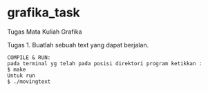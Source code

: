 # grafika_task
Tugas Mata Kuliah Grafika

Tugas 1.
	Buatlah sebuah text yang dapat berjalan.

	COMPILE & RUN: 
	pada terminal yg telah pada posisi direktori program ketikkan :
	$ make
	Untuk run
	$ ./movingtext

